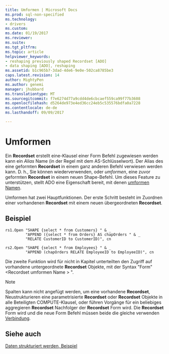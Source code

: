 ```yaml
---
title: Umformen | Microsoft Docs
ms.prod: sql-non-specified
ms.technology:
- drivers
ms.custom: 
ms.date: 01/19/2017
ms.reviewer: 
ms.suite: 
ms.tgt_pltfrm: 
ms.topic: article
helpviewer_keywords:
- reshaping previously shaped Recordset [ADO]
- data shaping [ADO], reshaping
ms.assetid: b1c965b7-3dad-4de6-9e0e-502ca8785be3
caps.latest.revision: 14
author: MightyPen
ms.author: genemi
manager: jhubbard
ms.translationtype: MT
ms.sourcegitcommit: f7e6274d77a9cdd4de6cbcaef559ca99f77b3608
ms.openlocfilehash: d5264de973e4ed36cc24eb5c535576bdfa0a7228
ms.contentlocale: de-de
ms.lasthandoff: 09/09/2017

---
```

# <a name="reshaping"></a>Umformen
Ein **Recordset** erstellt eine-Klausel einer Form Befehl zugewiesen werden kann ein *Alias* Name (in der Regel mit dem AS-Schlüsselwort). Der Alias des eine geformten **Recordset** in einem ganz anderen Befehl verwiesen werden kann. D. h., Sie können wiederverwenden, oder *umformen*, eine zuvor geformten **Recordset** in einem neuen Shape-Befehl. Um dieses Feature zu unterstützen, stellt ADO eine Eigenschaft bereit, mit denen [umformen Namen](../../../ado/reference/ado-api/reshape-name-property-dynamic-ado.md).  
  
 Umformen hat zwei Hauptfunktionen. Der erste Schritt besteht im Zuordnen einer vorhandenen **Recordset** mit einem neuen übergeordneten **Recordset**.  
  
## <a name="example"></a>Beispiel  
  
```  
rs1.Open "SHAPE {select * from Customers} " & _  
         "APPEND ({select * from Orders} AS chapOrders " & _  
         "RELATE CustomerID to CustomerID)", cn  
  
rs2.Open "SHAPE {select * from Employees} " & _  
         "APPEND (chapOrders RELATE EmployeeID to EmployeeID)", cn  
```  
  
 Die zweite Funktion wird für nicht in Kapitel unterteilten den Zugriff auf vorhandene untergeordnete **Recordset** Objekte, mit der Syntax "Form" \<Recordset umformen Name > ".  
  
> [!NOTE]
>  Spalten kann nicht angefügt werden, um eine vorhandene **Recordset**, Neustrukturieren eine parametrisierte **Recordset** oder **Recordset** Objekte in alle Beteiligten COMPUTE-Klausel, oder führen Vorgänge für ein beliebiges aggregieren **Recordset** Nachfolger der **Recordset** Form wird. Die **Recordset** Form wird und die neue Form Befehl müssen beide die gleiche verwenden [Verbindung](../../../ado/reference/ado-api/connection-object-ado.md).  
  
## <a name="see-also"></a>Siehe auch  
 [Daten strukturiert werden, Beispiel](../../../ado/guide/data/data-shaping-example.md)
